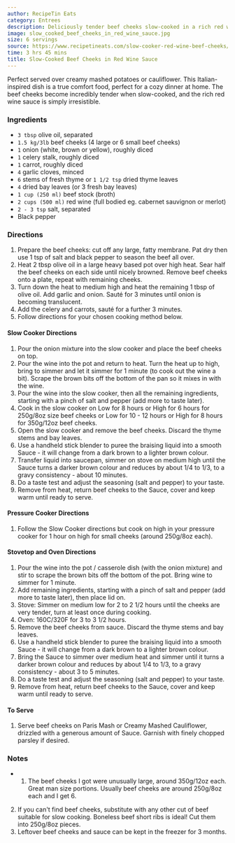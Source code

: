 ```yaml
---
author: RecipeTin Eats
category: Entrees
description: Deliciously tender beef cheeks slow-cooked in a rich red wine sauce.
image: slow_cooked_beef_cheeks_in_red_wine_sauce.jpg
size: 6 servings
source: https://www.recipetineats.com/slow-cooker-red-wine-beef-cheeks/
time: 3 hrs 45 mins
title: Slow-Cooked Beef Cheeks in Red Wine Sauce
---
```


Perfect served over creamy mashed potatoes or cauliflower. This Italian-inspired dish is a true comfort food, perfect for a cozy dinner at home. The beef cheeks become incredibly tender when slow-cooked, and the rich red wine sauce is simply irresistible.

### Ingredients

* `3 tbsp` olive oil, separated
* `1.5 kg/3lb` beef cheeks (4 large or 6 small beef cheeks)
* `1` onion (white, brown or yellow), roughly diced
* `1` celery stalk, roughly diced
* `1` carrot, roughly diced
* `4` garlic cloves, minced
* `6` stems of fresh thyme or `1 1/2 tsp` dried thyme leaves
* `4` dried bay leaves (or 3 fresh bay leaves)
* `1 cup (250 ml)` beef stock (broth)
* `2 cups (500 ml)` red wine (full bodied eg. cabernet sauvignon or merlot)
* `2 - 3 tsp` salt, separated
* Black pepper

### Directions

1. Prepare the beef cheeks: cut off any large, fatty membrane. Pat dry then use 1 tsp of salt and black pepper to season the beef all over.
2. Heat 2 tbsp olive oil in a large heavy based pot over high heat. Sear half the beef cheeks on each side until nicely browned. Remove beef cheeks onto a plate, repeat with remaining cheeks.
3. Turn down the heat to medium high and heat the remaining 1 tbsp of olive oil. Add garlic and onion. Sauté for 3 minutes until onion is becoming translucent.
4. Add the celery and carrots, sauté for a further 3 minutes.
5. Follow directions for your chosen cooking method below.

#### Slow Cooker Directions

1. Pour the onion mixture into the slow cooker and place the beef cheeks on top.
2. Pour the wine into the pot and return to heat. Turn the heat up to high, bring to simmer and let it simmer for 1 minute (to cook out the wine a bit). Scrape the brown bits off the bottom of the pan so it mixes in with the wine.
3. Pour the wine into the slow cooker, then all the remaining ingredients, starting with a pinch of salt and pepper (add more to taste later).
4. Cook in the slow cooker on Low for 8 hours or High for 6 hours for 250g/8oz size beef cheeks or Low for 10 - 12 hours or High for 8 hours for 350g/12oz beef cheeks.
5. Open the slow cooker and remove the beef cheeks. Discard the thyme stems and bay leaves.
6. Use a handheld stick blender to puree the braising liquid into a smooth Sauce - it will change from a dark brown to a lighter brown colour. 
7. Transfer liquid into saucepan, simmer on stove on medium high until the Sauce turns a darker brown colour and reduces by about 1/4 to 1/3, to a gravy consistency - about 10 minutes.
8. Do a taste test and adjust the seasoning (salt and pepper) to your taste.
9. Remove from heat, return beef cheeks to the Sauce, cover and keep warm until ready to serve.

#### Pressure Cooker Directions

1. Follow the Slow Cooker directions but cook on high in your pressure cooker for 1 hour on high for small cheeks (around 250g/8oz each).

#### Stovetop and Oven Directions

1. Pour the wine into the pot / casserole dish (with the onion mixture) and stir to scrape the brown bits off the bottom of the pot. Bring wine to simmer for 1 minute.
2. Add remaining ingredients, starting with a pinch of salt and pepper (add more to taste later), then place lid on.
3. Stove: Simmer on medium low for 2 to 2 1/2 hours until the cheeks are very tender, turn at least once during cooking.
4. Oven: 160C/320F for 3 to 3 1/2 hours. 
5. Remove the beef cheeks from sauce. Discard the thyme stems and bay leaves.
6. Use a handheld stick blender to puree the braising liquid into a smooth Sauce - it will change from a dark brown to a lighter brown colour.
7. Bring the Sauce to simmer over medium heat and simmer until it turns a darker brown colour and reduces by about 1/4 to 1/3, to a gravy consistency - about 3 to 5 minutes.
8. Do a taste test and adjust the seasoning (salt and pepper) to your taste.
9. Remove from heat, return beef cheeks to the Sauce, cover and keep warm until ready to serve.

#### To Serve

1. Serve beef cheeks on Paris Mash or Creamy Mashed Cauliflower, drizzled with a generous amount of Sauce. Garnish with finely chopped parsley if desired.

### Notes

- 1. The beef cheeks I got were unusually large, around 350g/12oz each. Great man size portions. Usually beef cheeks are around 250g/8oz each and I get 6.
2. If you can't find beef cheeks, substitute with any other cut of beef suitable for slow cooking. Boneless beef short ribs is ideal! Cut them into 250g/8oz pieces.
3. Leftover beef cheeks and sauce can be kept in the freezer for 3 months.